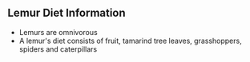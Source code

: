 ## Lemur Diet Information
* Lemurs are omnivorous
* A lemur's diet consists of fruit, tamarind tree leaves, grasshoppers, spiders and caterpillars

